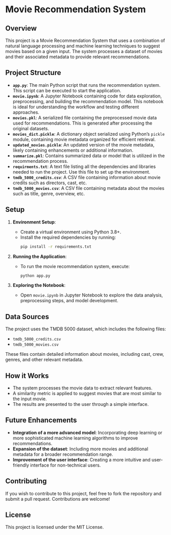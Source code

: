 # Movie Recommendation System

## Overview
This project is a Movie Recommendation System that uses a combination of natural language processing and machine learning techniques to suggest movies based on a given input. The system processes a dataset of movies and their associated metadata to provide relevant recommendations.

## Project Structure
- **`app.py`**: The main Python script that runs the recommendation system. This script can be executed to start the application.
- **`movie.ipynb`**: A Jupyter Notebook containing code for data exploration, preprocessing, and building the recommendation model. This notebook is ideal for understanding the workflow and testing different approaches.
- **`movies.pkl`**: A serialized file containing the preprocessed movie data used for recommendations. This is generated after processing the original datasets.
- **`movies_dict.pickle`**: A dictionary object serialized using Python’s `pickle` module, containing movie metadata organized for efficient retrieval.
- **`updated_movies.pickle`**: An updated version of the movie metadata, likely containing enhancements or additional information.
- **`summarize.pkl`**: Contains summarized data or model that is utilized in the recommendation process.
- **`requirments.txt`**: A text file listing all the dependencies and libraries needed to run the project. Use this file to set up the environment.
- **`tmdb_5000_credits.csv`**: A CSV file containing information about movie credits such as directors, cast, etc.
- **`tmdb_5000_movies.csv`**: A CSV file containing metadata about the movies such as title, genre, overview, etc.

## Setup
1. **Environment Setup**:
   - Create a virtual environment using Python 3.8+.
   - Install the required dependencies by running:
     ```bash
     pip install -r requirements.txt
     ```

2. **Running the Application**:
   - To run the movie recommendation system, execute:
     ```bash
     python app.py
     ```

3. **Exploring the Notebook**:
   - Open `movie.ipynb` in Jupyter Notebook to explore the data analysis, preprocessing steps, and model development.

## Data Sources
The project uses the TMDB 5000 dataset, which includes the following files:
- `tmdb_5000_credits.csv`
- `tmdb_5000_movies.csv`

These files contain detailed information about movies, including cast, crew, genres, and other relevant metadata.

## How it Works
- The system processes the movie data to extract relevant features.
- A similarity metric is applied to suggest movies that are most similar to the input movie.
- The results are presented to the user through a simple interface.

## Future Enhancements
- **Integration of a more advanced model**: Incorporating deep learning or more sophisticated machine learning algorithms to improve recommendations.
- **Expansion of the dataset**: Including more movies and additional metadata for a broader recommendation range.
- **Improvement of the user interface**: Creating a more intuitive and user-friendly interface for non-technical users.

## Contributing
If you wish to contribute to this project, feel free to fork the repository and submit a pull request. Contributions are welcome!

## License
This project is licensed under the MIT License.
